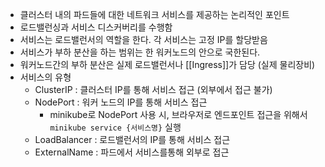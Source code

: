 - 클러스터 내의 파드들에 대한 네트워크 서비스를 제공하는 논리적인 포인트
- 로드밸런싱과 서비스 디스커버리를 수행함
- 서비스는 로드밸런서의 역할을 한다. 각 서비스는 고정 IP를 할당받음
- 서비스가 부하 분산을 하는 범위는 한 워커노드의 안으로 국한된다.
- 워커노드간의 부하 분산은 실제 로드밸런서나 [[Ingress]]가 담당 (실제 물리장비)
- 서비스의 유형
	- ClusterIP : 클러스터 IP를 통해 서비스 접근 (외부에서 접근 불가)
	- NodePort : 워커 노드의 IP를 통해 서비스 접근
		- minikube로 NodePort 사용 시, 브라우저로 엔드포인트 접근을 위해서 `minikube service {서비스명}` 실행
	- LoadBalancer : 로드밸런서의 IP를 통해 서비스 접근
	- ExternalName : 파드에서 서비스를통해 외부로 접근